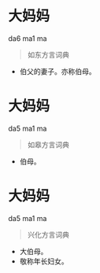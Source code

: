# 大妈妈
da6 ma1 ma
> 如东方言词典
- 伯父的妻子。亦称伯母。

# 大妈妈
da5 ma1 ma
> 如皋方言词典
- 伯母。

# 大妈妈
da5 ma1 ma
> 兴化方言词典
- 大伯母。
- 敬称年长妇女。
